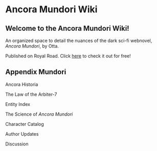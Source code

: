 # Ancora Mundori Wiki
## Welcome to the Ancora Mundori Wiki!
An organized space to detail the nuances of the dark sci-fi webnovel, *Ancora Mundori*, by Otta.

Published on Royal Road. Click [here](https://www.royalroad.com/fiction/77756/ancora-mundori) to check it out for free!

## Appendix Mundori
Ancora Historia

The Law of the Arbiter-7

Entity Index

The Science of *Ancora Mundori*

Character Catalog

Author Updates

Discussion
